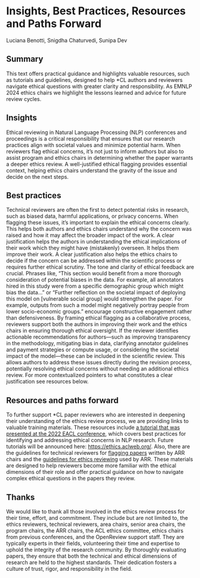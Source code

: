 # Insights, Best Practices, Resources and Paths Forward
Luciana Benotti, Snigdha Chaturvedi, Sunipa Dev

## Summary
This text offers practical guidance and highlights valuable resources, such as tutorials and guidelines, designed to help *CL authors and reviewers navigate ethical questions with greater clarity and responsibility. As EMNLP 2024 ethics chairs we highlight the lessons learned and advice for future review cycles.

## Insights 
Ethical reviewing in Natural Language Processing (NLP) conferences and proceedings is a critical responsibility that ensures that our research practices align with societal values and minimize potential harm. When reviewers flag ethical concerns, it’s not just to inform authors but also to assist program and ethics chairs in determining whether the paper warrants a deeper ethics review. A well-justified ethical flagging provides essential context, helping ethics chairs understand the gravity of the issue and decide on the next steps.

## Best practices 
Technical reviewers are often the first to detect potential risks in research, such as biased data, harmful applications, or privacy concerns. When flagging these issues, it’s important to explain the ethical concerns clearly. This helps both authors and ethics chairs understand why the concern was raised and how it may affect the broader impact of the work. A clear justification helps the authors in understanding the ethical implications of their work which they might have (mistakenly) overseen. It helps them improve their work. A clear justification also helps the ethics chairs to decide if the concern can be addressed within the scientific process or requires further ethical scrutiny. The tone and clarity of ethical feedback are crucial. Phrases like, “This section would benefit from a more thorough consideration of potential biases in the data. For example, all annotators hired in this study were from a specific demographic group which might bias the data…” or “Further reflection on the societal impact of deploying this model on [vulnerable social group] would strengthen the paper. For example, outputs from such a model might negatively portray people from lower socio-economic groups.” encourage constructive engagement rather than defensiveness. By framing ethical flagging as a collaborative process, reviewers support both the authors in improving their work and the ethics chairs in ensuring thorough ethical oversight. If the reviewer identifies actionable recommendations for authors—such as improving transparency in the methodology, mitigating bias in data, clarifying annotator guidelines and payment strategies or compute usage, or considering the societal impact of the model—these can be included in the scientific review. This allows authors to address these issues directly during the revision process, potentially resolving ethical concerns without needing an additional ethics review. For more contextualized pointers to what constitutes a clear justification see resources below. 

## Resources and paths forward 
To further support *CL paper reviewers who are interested in deepening their understanding of the ethics review process, we are providing links to valuable training materials. These resources include [a tutorial that was presented at the 2022 EACL conference](https://github.com/acl-org/ethics-tutorial#readme), which covers best practices for identifying and addressing ethical concerns in NLP research. Future tutorials will be announced here: https://ethics.aclweb.org/. Also, there are the guidelines for technical reviewers for [flagging papers](https://aclrollingreview.org/ethicsreviewertutorial) written by ARR chairs and the [guidelines for ethics reviewing](https://aclrollingreview.org/ethicsreviewertutorial) used by ARR. These materials are designed to help reviewers become more familiar with the ethical dimensions of their role and offer practical guidance on how to navigate complex ethical questions in the papers they review. 

## Thanks
We would like to thank all those involved in the ethics review process for their time, effort, and commitment. They include but are not limited to, the ethics reviewers, technical reviewers, area chairs, senior area chairs, the program chairs, the ARR chairs, the ACL ethics committee, ethics chairs from previous conferences, and the OpenReview support staff. They are typically experts in their fields, volunteering their time and expertise to uphold the integrity of the research community. By thoroughly evaluating papers, they ensure that both the technical and ethical dimensions of research are held to the highest standards. Their dedication fosters a culture of trust, rigor, and responsibility in the field. 

